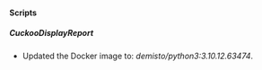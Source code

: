 
#### Scripts
##### CuckooDisplayReport
- Updated the Docker image to: *demisto/python3:3.10.12.63474*.